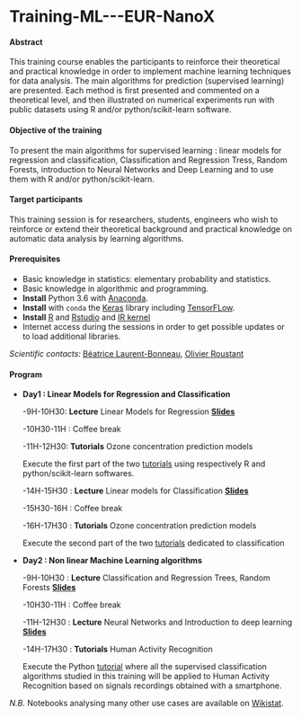# Training-ML---EUR-NanoX



#### Abstract
This training course enables the participants to reinforce their theoretical and practical knowledge in order to implement machine learning techniques for data analysis. The main algorithms for prediction (supervised learning) are presented. Each method is first presented and commented on a theoretical level, and then illustrated on numerical experiments run with public datasets using R and/or  python/scikit-learn software.

#### Objective of the training
To present the main algorithms for supervised learning : linear models for regression and classification, Classification and Regression Tress, Random Forests, introduction to Neural Networks and Deep Learning and to use them with R and/or python/scikit-learn.


#### Target participants
This training session is for researchers, students, engineers who wish to reinforce or extend their theoretical background and practical knowledge on automatic data analysis by learning algorithms.

#### Prerequisites

- Basic knowledge in statistics: elementary probability and statistics. 
- Basic knowledge in algorithmic and programming.
- **Install** Python 3.6 with [Anaconda](https://conda.io/docs/user-guide/install/download.html). 
- **Install** with `conda` the [Keras](https://keras.io/) library including [TensorFLow](https://www.tensorflow.org/).
- **Install** [R](https://cran.r-project.org/) and [Rstudio](https://rstudio.com/) and [IR kernel](https://irkernel.github.io/installation/) 
- Internet access during the sessions in order to get possible updates or to load additional libraries.

*Scientific contacts:*  [Béatrice Laurent-Bonneau](https://perso.math.univ-toulouse.fr/laurent/), [Olivier Roustant](https://olivier-roustant.fr/)

#### Program 

- **Day1 :  Linear Models for Regression and Classification**

    -9H-10H30: **Lecture**  Linear Models for Regression  [**Slides**](https://github.com/wikistat/Training-ML---EUR-NanoX/tree/master/slides)
	 
    -10H30-11H : Coffee break
	 
    -11H-12H30:  **Tutorials**  Ozone concentration prediction models 
	 
   Execute the first  part of the two [tutorials](https://github.com/wikistat/Training-ML---EUR-NanoX/tree/master/notebooks/Pic-ozone) using respectively  R and python/scikit-learn softwares.
	
	 -14H-15H30 : **Lecture**   Linear models for Classification [**Slides**](https://github.com/wikistat/Training-ML---EUR-NanoX/tree/master/slides)
	 
	 -15H30-16H : Coffee break
	 
	 -16H-17H30 :  **Tutorials**  Ozone concentration prediction models 
	 
	 Execute the second  part of the two [tutorials](https://github.com/wikistat/Training-ML---EUR-NanoX/tree/master/notebooks/Pic-ozone) dedicated to classification
	 
- **Day2 : Non linear Machine Learning algorithms**

     -9H-10H30 :  **Lecture**  Classification and Regression Trees, Random Forests [**Slides**](https://github.com/wikistat/Training-ML---EUR-NanoX/tree/master/slides)
	 
     -10H30-11H : Coffee break
	 
     -11H-12H30 : **Lecture**  Neural Networks and Introduction to deep learning [**Slides**](https://github.com/wikistat/Training-ML---EUR-NanoX/tree/master/slides)
	 
     -14H-17H30  : **Tutorials**   Human Activity Recognition
     
     Execute the Python [tutorial](https://github.com/wikistat/Training-ML---EUR-NanoX/tree/master/notebooks/HAR) where all the supervised classification algorithms studied in this training will be applied to Human Activity Recognition based on signals recordings obtained with a smartphone. 
	 
	 
*N.B.* Notebooks analysing many other use cases are available on [Wikistat](https://github.com/wikistat/).

